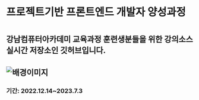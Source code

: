 <h1>프로젝트기반 프론트엔드 개발자 양성과정<h1>
<h2>강남컴퓨터아카데미 교육과정 훈련생분들을 위한
강의소스 실시간 저장소인 깃허브입니다.<h2>
<img src="https://i3.ruliweb.com/ori/21/10/29/17ccba6c1b84f8bd6.jpeg" alt="배경이미지">
<h3>기간: 2022.12.14~2023.7.3<h3>
